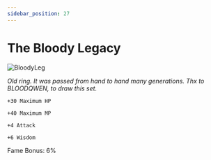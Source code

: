 ```yaml
---
sidebar_position: 27
---
```


# The Bloody Legacy

![BloodyLeg](http://i.imgur.com/d8FPoOE.png)

<i>Old ring. It was passed from hand to hand many generations. Thx to BLOODQWEN, to draw this set.</i>

    +30 Maximum HP
    
    +40 Maximum MP
    
    +4 Attack
    
    +6 Wisdom
    
Fame Bonus: 6%
